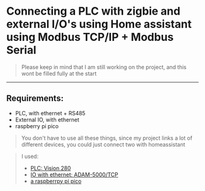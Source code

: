 # Connecting a PLC with zigbie and external I/O's using Home assistant using Modbus TCP/IP + Modbus Serial

>Please keep in mind that I am still working on the project, and this wont be filled fully at the start

***

## Requirements:
* PLC, with ethernet + RS485
* External IO, with ethernet
* raspberry pi pico

> You don't have to use all these things, since my project links a lot of different devices, you could just connect two with homeassistant

> I used: 
>* [PLC: Vision 280](https://www.unitronicsplc.com/vision-series-vision280/)
>* [IO with ethernet: ADAM-5000/TCP](https://www.advantech.com/en/products/38d14508-c3eb-43f8-ab8f-a0dd5f2f7708/adam-5000-tcp/mod_7d8ea69c-0ac7-4ff6-a27e-ed2af71ed7e6)
>* [a raspberrpy pi pico](https://www.raspberrypi.com/products/raspberry-pi-pico/)